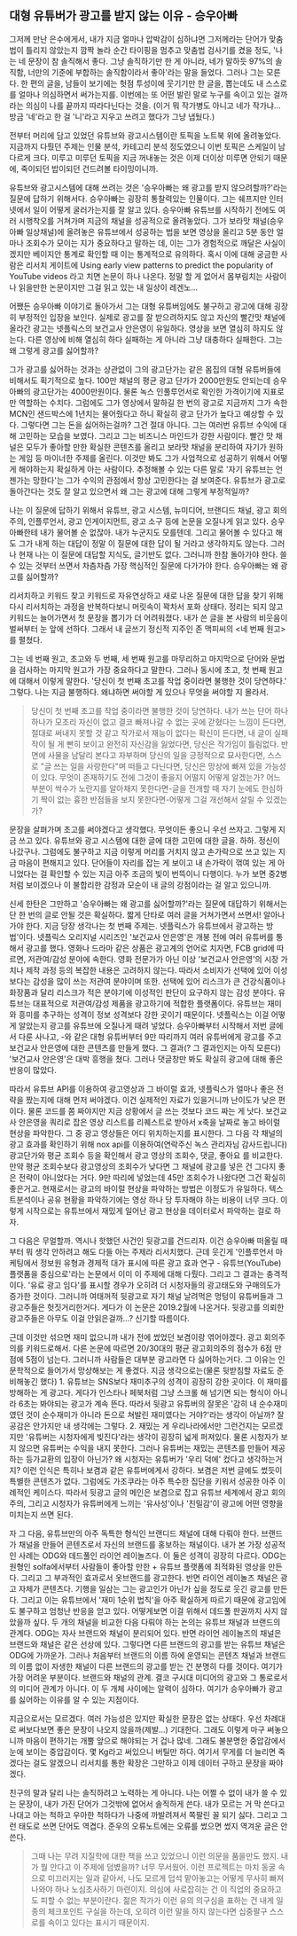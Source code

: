 ## 대형 유튜버가 광고를 받지 않는 이유 - 승우아빠

그저께 만난 은수에게서, 내가 지금 얼마나 압박감이 심하냐면 그저께라는 단어가 맞춤법이 틀리지 않았는지 깜짝 놀라 순간 타이핑을 멈추고 맞춤법 검사기를 켰을 정도, '나는 네 문장이 참 솔직해서 좋다.
그냥 솔직하기만 한 게 아니라, 네가 말하듯 97%의 솔직함, 너만의 기준에 부합하는 솔직함이라서 좋아'라는 말을 들었다.
그러나 그는 모른다.
한 편의 글을, 남들이 보기에는 헛점 투성이에 웃기기만 한 글을, 뽑는데도 내 스스로를 얼마나 의심하면서 써가는지를.
이번에는 또 어떤 발린 말로 누구를 속이고 있는 걸까라는 의심이 나를 끝까지 따라다닌다는 것을.
(이거 뭐 작가병도 아니고 네가 작가냐...
방금 '네'라고 한 걸 '니'라고 지우고 쓰려고 했다가 그냥 냅뒀다.)

전부터 머리에 담고 있었던 유튜브와 광고시스템이란 토픽을 노트북 위에 올려놓았다.
지금까지 다뤘던 주제는 인물 분석, 카테고리 분석 정도였으니 이번 토픽은 스케일이 남다르게 크다.
미루고 미루던 토픽을 지금 꺼내놓는 것은 이제 더이상 미루면 안되기 때문에, 죽이되던 밥이되던 건드려볼 타이밍이니까.

유튜브와 광고시스템에 대해 쓰려는 것은 '승우아빠는 왜 광고를 받지 않으려할까?'라는 질문에 답하기 위해서다.
승우아빠는 굉장히 통찰력있는 인물이다.
그는 쉐프지만 인터넷에서 일이 어떻게 굴러가는지를 잘 알고 있다.
승우아빠 유튜브를 시작하기 전에도 여러 시행착오를 거쳐가며 지금의 채널을 성공적으로 올려놓았다.
그가 보라맛 채널(승우아빠 일상채널)에 올려놓은 유튜브에서 성공하는 법을 보면 영상을 올리고 5분 동안 얼마나 조회수가 모이는 지가 중요하다고 말하는 데, 이는 그가 경험적으로 깨달은 사실이겠지만 베이지안 통계로 확인할 때 이는 통계적으로 유의하다.
혹시 이에 대해 궁금한 사람은 리서치 게이트에 Using early view patterns to predict the popularity of YouTube videos 라고 치면 논문이 하나 나온다.
정말 할 게 없어서 몸부림치는 사람이나 읽을만한 논문이지만 그걸 읽고 있는 내 일상이 레겐노...

어쨌든 승우아빠 이야기로 돌아가서 그는 대형 유튜버임에도 불구하고 광고에 대해 굉장히 부정적인 입장을 보인다.
실제로 광고를 잘 받으려하지도 않고 자신의 빨간맛 채널에 올라간 광고는 넷플릭스의 보건교사 안은영이 유일하다.
영상을 보면 열심히 하지도 않는다.
다른 영상에 비해 열심히 하다 실패하는 게 아니라 그냥 대충하다 실패한다.
그는 왜 그렇게 광고를 싫어할까?

그가 광고를 싫어하는 것과는 상관없이 그의 광고단가는 같은 몸집의 대형 유튜버들에 비해서도 획기적으로 높다.
100만 채널의 평균 광고 단가가 2000만원도 안되는데 승우아빠의 광고단가는 4000만원이다.
물론 녹스 인풀루언서로 확인한 가격이기에 지표로만 역할하는 수치다.
그럼에도 그가 영상에서 말하길 한 번의 광고로 지금까지 그가 속한 MCN인 샌드박스에 1년치는 물어줬다고 하니 확실히 광고 단가가 높다고 예상할 수 있다.
그렇다면 그는 돈을 싫어하는걸까? 그건 절대 아니다.
그는 여러번 유튜브 수익에 대해 고민하는 모습을 보였다.
그리고 그는 비즈니스 마인드가 강한 사람이다.
빨간 맛 채널은 모두가 좋아할 만한 확실한 콘텐츠를 올리고 보라맛 채널을 분리하여 자기가 원하는 게임 등 마이너한 주제를 올린다.
이것만 봐도 그가 사업적으로 성공하기 위해서 어떻게 해야하는지 확실하게 아는 사람이다.
추정해볼 수 있는 다른 말로 '자기 유튜브는 언젠가는 망한다'는 그가 수익의 관점에서 항상 고민한다는 걸 보여준다.
유튜브가 광고로 돌아간다는 것도 잘 알고 있으면서 왜 그는 광고에 대해 그렇게 부정적일까?

나는 이 질문에 답하기 위해서 유튜브, 광고 시스템, 뉴미디어, 브랜디드 채널, 광고 회의주의, 인플루언서, 광고 인게이지먼트, 광고 소구 등에 논문을 오질나게 읽고 있다.
승우아빠한테 내가 물어볼 순 없잖아.
내가 누군지도 모를텐데.
그리고 물어볼 수 있다고 해도 그가 내게 하는 대답이 정말 이 질문에 대한 답이 될 거라고 생각하지도 않는다.
그러나 현재 나는 이 질문에 대답할 지식도, 글기반도 없다.
그러니까 한참 돌아가야 한다.
쓸 수 있는 것부터 쓰면서 차츰차츰 가장 핵심적인 질문에 다가가야 한다.
승우아빠는 왜 광고를 싫어할까?

리서치하고 키워드 찾고 키워드로 자유연상하고 새로 나온 질문에 대한 답을 찾기 위해 다시 리서치하는 과정을 반복하다보니 머릿속이 꽉차서 포화 상태다.
정리는 되지 않고 키워드는 늘어가면서 첫 문장을 뽑기가 더 어려워졌다.
내가 쓴 글을 본 사람의 비웃음이 벌써부터 눈 앞에 선하다.
그래서 내 글쓰기 정신적 지주인 존 맥피씨의 <네 번째 원고>를 펼쳤다.

그는 네 번째 원고, 초고와 두 번째, 세 번째 원고를 마무리하고 마지막으로 단어와 문법을 검사하는 마지막 원고가 가장 중요하다고 말한다.
그러나 동시에 초고, 첫 번째 원고에 대해서 이렇게 말한다.
'당신이 첫 번째 초고를 작업 중이라면 불행한 것이 당연하다.' 그렇다.
나는 지금 불행하다.
왜냐하면 써야할 게 있으나 무엇을 써야할 지 몰라서.

<blockquote>
당신이 첫 번째 초고를 작업 중이라면 불행한 것이 당연하다.
내가 쓰는 단어 하나하나가 모조리 자신이 없고 결코 빠져나갈 수 없는 곳에 갇혔다는 느낌이 든다면, 절대로 써내지 못할 것 같고 작가로서 재능이 없다는 확신이 든다면, 내 글이 실패작이 될 게 빤히 보이고 완전히 자신감을 잃었다면, 당신은 작가임이 틀림없다.
반면에 사물을 남달리 본다고 자부하며 당신의 일을 긍정적으로 묘사한다면, 스스로 "글 쓰는 일을 사랑한다"며 떠들고 다닌다면, 당신은 망상에 빠져 있을 가능성이 있다.
무엇이 존재하기도 전에 그것이 좋을지 어떨지 어떻게 알겠는가? 어느 부분이 싹수가 노란지를 알아채지 못한다면-글을 전개할 때 자기 눈에도 한심하기 짝이 없는 흉한 반점들을 보지 못한다면-어떻게 그걸 개선해서 살릴 수 있겠는가?
</blockquote>

문장을 살펴가며 초고를 써야겠다고 생각했다.
무엇이든 좋으니 우선 쓰자고.
그렇게 지금 쓰고 있다.
유튜브와 광고 시스템에 대한 글에 대한 고민에 대한 글을.
하하.
정신이 나갔구나.
그럼에도 불구하고 지금 이렇게 머리를 거치지 않고 손가락으로 쓰고 있는 지금 마음이 편해지고 있다.
단어들이 자리를 잡는 게 보이고 내 손가락이 꺾여 있는 게 아니었다는 걸 확인할 수 있는 지금 아주 조금의 빛이 번뜩이니 다행이다.
누가 보면 중2병처럼 보이겠으나 이 불합리한 감정과 모순이 내 글의 강점이라는 걸 알고 있으니까.

신세 한탄은 그만하고 '승우아빠는 왜 광고를 싫어할까?'라는 질문에 대답하기 위해서는 단 한 번의 글로 안될 것은 확실하다.
짧게 단타로 여러 글을 거쳐가면서 쓰면서! 알아나가야 한다.
지금 당장 생각나는 첫 번째 주제는.
넷플릭스가 유튜브에서 광고하는 방법'이다.
넷플릭스 오리지널 시리즈인 '보건교사 안은영'은 개봉 전에 여러 유튜버를 통해서 광고를 했다.
영화나 드라마 같은 상품은 광고계의 언어로 치자면, FCB grid에 따르면, 저관여/감성 분야에 속한다.
영화 전문가가 아닌 이상 '보건교사 안은영'의 시장 가치나 제작 과정 등의 복잡한 내용은 고려하지 않는다.
따라서 소비자가 선택에 있어 이성보다는 감성을 많이 쓰는 저관여 분야이며 또한.
선택에 있어 리스크가 큰 건강식품이나 화장품과 달리 리스크가 적은 분야기에 이성적인 판단이 요구하지 않는 감성 분야다.
유튜브는 대표적으로 저관여/감성 제품을 광고하기에 적합한 플랫폼이다.
유튜브는 재미와 흥미를 추구하는 성격이 정보 성격보다 강한 곳이기 때문이다.
넷플릭스는 이걸 어떻게 알았는지 광고를 유튜브에 오질나게 때려 넣었다.
승우아빠부터 시작해서 저번 글에서 다룬 사나고, -와 같은 대형 유튜버부터 9만 따리까지 여러 유튜버에게 광고를 주고 보건교사 안은영에 대한 콘텐츠를 만들게 했다.
그 결과(? 그 결과인지는 아직 모른다) '보건교사 안은영'은 대박 흥행을 쳤다.
그러나 댓글창만 봐도 확실히 광고에 대해 좋은 반응이 많았다.

따라서 유튜브 API를 이용하여 광고영상과 그 바이럴 효과, 넷플릭스가 얼마나 좋은 전략을 짰는지에 대해 먼저 써야겠다.
이건 실제적인 자료가 있을거니까 난이도가 낮은 편이다.
물론 코드를 쫌 짜야지만 지금 상황에서 글 쓰는 것보다 코드 짜는 게 낫다.
보건교사 안은영을 쿼리로 잡은 영상 리스트를 리퀘스트로 받아서 x축을 날짜로 놓고 바이럴 현상을 파악한다.
그 중 광고 영상들은 어디 위치하는지를 표시한다.
그 다음 각 채널의 광고 효과를 확인하기 위해 nox api를 이용하여(연락주신 녹스 관리자님 감사드립니다) 광고단가와 평균 조회수 등을 확인해서 광고 영상의 조회수, 댓글, 좋아요 를 비교한다.
만약 평균 조회수보다 광고영상의 조회수가 낮다면 그 채널에 광고를 넣은 건 그다지 좋은 전략이 아니었다는 거다.
9만 따리에 넣었는데 45만 조회수가 나왔다면 그건 확실히 좋은거고.
현재로서는 광고의 바이럴 현상을 파악하는 방법은 이정도가 유일하다.
텍스트분석이나 공유 현황을 파악하기에는 영상 하나 당 투자해야 하는 비용이 너무 크다.
이렇게 시작으로는 유튜브에서 재밌게 일어난 광고 현상을 데이터로서 파악하는 걸로 하자.

그 다음은 무얼할까.
역시나 핫했던 사건인 뒷광고를 건드리자.
이건 승우아빠 떠올릴 때부터 뭐 생각 안하려고 해도 다들 아는 주제라 리서치했다.
근데 웃긴게 '인플루언서 마케팅에서 정보원 유형과 경제적 대가 표시에 따른 광고 효과 연구 - 유튜브(YouTube) 플랫폼을 중심으로'라는 논문에서 이미 이 주제에 대해 다뤘다.
그리고 그 결과는 충격적이다.
'유료 광고 임다'를 표시할 경우가 오히려 더 시청자들의 광고태도와 구매의도가 증가한 것이다.
그러니까 여태꺼적 뒷광고로 자기 채널 날려먹은 멍텅이 유튜버들과 그 광고주들은 헛짓거리한거다.
게다가 이 논문은 2019.2월에 나온거다.
뒷광고를 의뢰한 광고주들은 아무도 이걸 안읽은걸까...? 신기할 따름이다.

근데 이것만 섞으면 재미 없으니까 내가 전에 썼었던 보겸이랑 엮어야겠다.
광고 회의주의를 키워드로해서.
다른 논문에 따르면 20/30대의 평균 광고회의주의 점수가 6점 만점에 5점이 넘는다.
그러니까 사람들은 대부분 광고라면 다 싫어하는거다.
그 이유는 인문학적으로 들어가서 망상해보는 게 좋겠다.
지금 생각으로는(물론 뒷받침할 자료도 준비해놓긴 했다) 1.
유튜브는 SNS보다 재미추구의 성격이 굉장히 강한 곳이다.
이 재미를 방해하는 게 광고다.
게다가 인스타나 페북처럼 그냥 스크롤 해 넘기면 되는 형식이 아니라 6초는 봐야되는 광고가 계속 뜬다.
따라서 뒷광고 유튜버의 잘못은 '감히 내 순수재미였던 것이 순수재미가 아니라 돈으로 쳐발린 재미였다는 거야?'라는 생각이 아닐까? 잘 공감은 안가지만 내 생각에는 그렇다.
2.
재밌는 게 우리나라에서만 그런건지는 모르겠지만 '유튜버는 시청자에게 빚진다'라는 생각이 굉장히 넓게 퍼져있다.
물론 시청자가 보지 않으면 유튜버는 수익을 내지 못한다.
그러나 유튜버는 재밌는 콘텐츠를 만들어 제공하는 등가교환의 입장이 아닌가? 왜 시청자는 유튜버가 '우리 덕에' 컸다고 생각하는거지? 이런 인식은 특히나 보겸과 같은 유튜버에게서 강하다.
보겸은 저번 글에도 썼듯이 특별한 콘텐츠가 없다.
그럼에도 가조쿠라는 아주 특수한 집단을 키워서 성공한 아주 이례적인 케이스다.
따라서 뒷광고 글의 메인은 보겸으로 잡고 유튜브 세계에서 광고 회의주의, 그리고 시청자가 유튜버에게 느끼는 '유사성'이나 '친밀감'이 광고에 어떤 영향을 미치는지 쓰면 된다.

자 그 다음, 유튜브만의 아주 독특한 형식인 브랜디드 채널에 대해 다뤄야 한다.
브랜드가 채널을 만들어 콘텐츠로서 자신의 브랜드를 홍보하는 채널이다.
내가 본 가장 성공적인 사례는 ODG와 데드풀인 라이언 레이놀즈다.
이 둘은 성격이 굉장히 다르다.
ODG는 원형인 solfa에서부터 사람들이 좋아할 만한 + 유튜브 플랫폼에 최적화된 영상을 만든다.
그리고 그 부과적인 효과로서 옷브랜드를 광고한다.
반면 라이언 레이놀즈 채널은 광고 자체가 콘텐츠다.
기행을 일삼는 그는 광고인가 아닌가 싶을 정도로 웃긴 광고를 만든다.
그리고 이는 유튜브에서 '재미 1순위 법칙'을 아주 확실하게 따르기 때문에 광고임에도 불구하고 엄청난 반응을 얻고 있다.
어떻게보면 이걸 위해서 데드풀 판권까지 사지 않았을까 싶다.
두 개의 채널을 비교한 다음 다뤄야 하는 논의는 유튜브 채널과 브랜드의 관계다.
ODG는 자사 브랜드와 채널이 분리되어 있다.
반면 라이언 레이놀즈의 채널은 브랜드와 채널은 같은 선상에 있다.
그렇다면 다른 브랜드의 광고를 받는 유튜브 채널은 ODG에 가까운가.
그러나 처음부터 브랜드의 이름 하에 운영되는 콘텐츠 채널과 브랜드의 이름 없이 자생한 채널이 다른 브랜드의 광고를 받는 건 분명히 다를 것이다.
여기가 가장 어려운 부분이다.
브랜드와 채널의 관계.
결코 구시대 미디어의 광고와 그 통로로서의 미디어 관계가 아니다.
이 두 개체 사이에는 알력이 심하다.
여기가 승우아빠가 광고를 싫어하는 이유를 알 수 있는 지점이다.

지금으로서는 모르겠다.
여러 가능성은 있지만 확실한 문장은 없는 상태다.
우선 차례대로 써보다보면 좋은 문장이 나오지 않을까(제발...) 기대한다.
그래도 이렇게 마구 써놓으니까 마음이 편하기는 개뿔 앞으로 해야되는 거 겁나 많네.
그래도 불분명한 중압감에서 눈에 보이는 중압감이다.
몇 Kg라고 써있으니 버틸만 하다.
여기서 무게를 더 늘리면 죽겠다는 걸도 알겠으니 리서치를 통한 확장은 그만하고 이제 데이터 구하고 문장을 짜야겠다.

친구의 말과 달리 나는 솔직하려고 노력하는 게 아니다.
나는 어쩔 수 없이 내가 쓸 수 있는 문장이, 내가 가진 단어가 그것밖에 없어서 솔직하게 쓴다.
내가 모르는 거 막 쓴다고 나대고 아는 척하고 우아한 척하다가 나중에 까발려져서 쪽팔린 꼴 되기 싫다.
그리고 그런 태도로 쓰면 단어도 역겹다.
준우의 오류노트에는 오류를 썼으면 썼지 역겨운 글은 안쓴다.

<blockquote>
그때 나는 무려 지질학에 대한 책을 쓰고 있었으니 이런 의문을 품을만도 했지.
내가 뭘 안다고 이 주제에 덤볐을까? 너무 무서웠어.
이런 프로젝트는 마치 동굴 속으로 미끄러지는 일과 같아서, 나도 모르게 덥석 맡아놓고는 어떻게 무사히 빠져나와야 하나 노심초사하기 마련이지.
의심에 사로잡히는 건 이 직업의 중요하고도 피할 수 없는 부분이란다.
젊은 작가가 이런 유의 의구심을 표하는 건 내게 일종의 체크포인트 구실을 하는데, 오히려 이런 말을 하지 않는다면 십중팔구 스스로를 속이고 있다는 표시기 때문이지.
</blockquote>